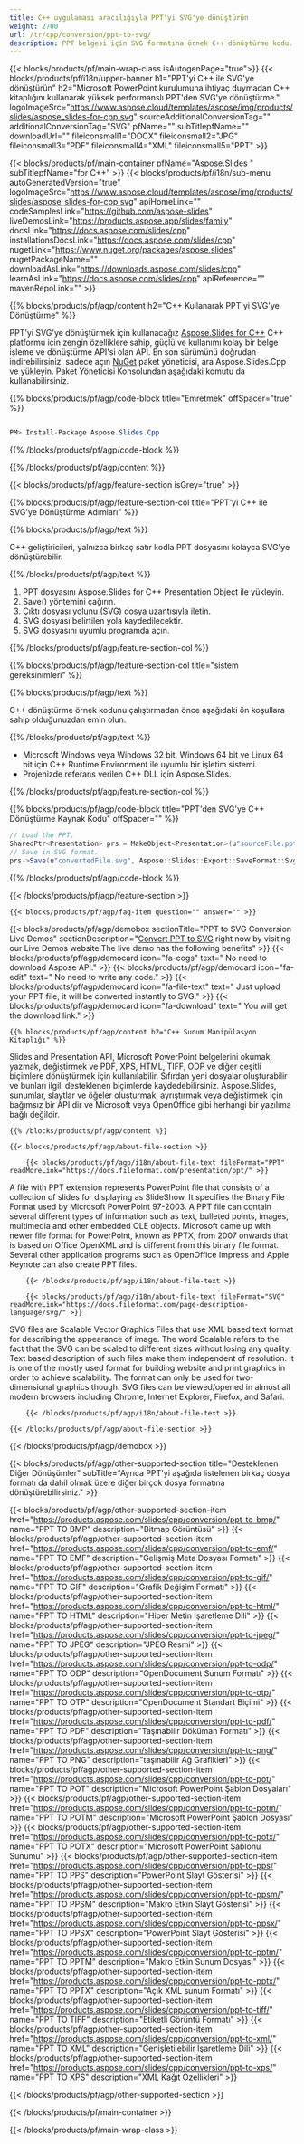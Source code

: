 ```yaml
---
title: C++ uygulaması aracılığıyla PPT'yi SVG'ye dönüştürün
weight: 2700
url: /tr/cpp/conversion/ppt-to-svg/ 
description: PPT belgesi için SVG formatına örnek C++ dönüştürme kodu. Herhangi bir C++ Uygulamasında toplu PPT'den SVG'ye dönüştürme için örnek kod kullanın.
---
```


{{< blocks/products/pf/main-wrap-class isAutogenPage="true">}}
{{< blocks/products/pf/i18n/upper-banner h1="PPT'yi C++ ile SVG'ye dönüştürün" h2="Microsoft PowerPoint kurulumuna ihtiyaç duymadan C++ kitaplığını kullanarak yüksek performanslı PPT'den SVG'ye dönüştürme." logoImageSrc="https://www.aspose.cloud/templates/aspose/img/products/slides/aspose_slides-for-cpp.svg" sourceAdditionalConversionTag="" additionalConversionTag="SVG" pfName="" subTitlepfName="" downloadUrl="" fileiconsmall1="DOCX" fileiconsmall2="JPG" fileiconsmall3="PDF" fileiconsmall4="XML" fileiconsmall5="PPT" >}}

{{< blocks/products/pf/main-container pfName="Aspose.Slides " subTitlepfName="for C++" >}}
{{< blocks/products/pf/i18n/sub-menu autoGeneratedVersion="true" logoImageSrc="https://www.aspose.cloud/templates/aspose/img/products/slides/aspose_slides-for-cpp.svg" apiHomeLink="" codeSamplesLink="https://github.com/aspose-slides" liveDemosLink="https://products.aspose.app/slides/family" docsLink="https://docs.aspose.com/slides/cpp" installationsDocsLink="https://docs.aspose.com/slides/cpp" nugetLink="https://www.nuget.org/packages/aspose.slides" nugetPackageName="" downloadAsLink="https://downloads.aspose.com/slides/cpp" learnAsLink="https://docs.aspose.com/slides/cpp" apiReference="" mavenRepoLink="" >}}

{{% blocks/products/pf/agp/content h2="C++ Kullanarak PPT'yi SVG'ye Dönüştürme" %}}

 PPT'yi SVG'ye dönüştürmek için kullanacağız
 [Aspose.Slides for C++](https://products.aspose.com/slides/cpp)
 C++ platformu için zengin özelliklere sahip, güçlü ve kullanımı kolay bir belge işleme ve dönüştürme API'si olan API. En son sürümünü doğrudan indirebilirsiniz, sadece açın
 [NuGet](https://www.nuget.org/packages/aspose.slides)
 paket yöneticisi, ara
 Aspose.Slides.Cpp
 ve yükleyin. Paket Yöneticisi Konsolundan aşağıdaki komutu da kullanabilirsiniz.

{{% blocks/products/pf/agp/code-block title="Emretmek" offSpacer="true" %}}

```cs

PM> Install-Package Aspose.Slides.Cpp

```

{{% /blocks/products/pf/agp/code-block %}}

{{% /blocks/products/pf/agp/content %}}

{{< blocks/products/pf/agp/feature-section isGrey="true" >}}

{{% blocks/products/pf/agp/feature-section-col title="PPT'yi C++ ile SVG'ye Dönüştürme Adımları" %}}

{{% blocks/products/pf/agp/text %}}

 C++ geliştiricileri, yalnızca birkaç satır kodla PPT dosyasını kolayca SVG'ye dönüştürebilir.

{{% /blocks/products/pf/agp/text %}}

1. PPT dosyasını Aspose.Slides for C++ Presentation Object ile yükleyin.
1. Save() yöntemini çağırın.
1. Çıktı dosyası yolunu (SVG) dosya uzantısıyla iletin.
1. SVG dosyası belirtilen yola kaydedilecektir.
1. SVG dosyasını uyumlu programda açın.

{{% /blocks/products/pf/agp/feature-section-col %}}

{{% blocks/products/pf/agp/feature-section-col title="sistem gereksinimleri" %}}

{{% blocks/products/pf/agp/text %}}

 C++ dönüştürme örnek kodunu çalıştırmadan önce aşağıdaki ön koşullara sahip olduğunuzdan emin olun.

{{% /blocks/products/pf/agp/text %}}

- Microsoft Windows veya Windows 32 bit, Windows 64 bit ve Linux 64 bit için C++ Runtime Environment ile uyumlu bir işletim sistemi.
- Projenizde referans verilen C++ DLL için Aspose.Slides.

{{% /blocks/products/pf/agp/feature-section-col %}}

{{% blocks/products/pf/agp/code-block title="PPT'den SVG'ye C++ Dönüştürme Kaynak Kodu" offSpacer="" %}}

```cs
// Load the PPT.
SharedPtr<Presentation> prs = MakeObject<Presentation>(u"sourceFile.ppt");
// Save in SVG format.
prs->Save(u"convertedFile.svg", Aspose::Slides::Export::SaveFormat::Svg);

```

{{% /blocks/products/pf/agp/code-block %}}

{{< /blocks/products/pf/agp/feature-section >}}

    {{< blocks/products/pf/agp/faq-item question="" answer="" >}}
 

<!-- aboutfile Starts -->

{{< blocks/products/pf/agp/demobox sectionTitle="PPT to SVG Conversion Live Demos" sectionDescription="[Convert PPT to SVG](https://products.aspose.app/slides/conversion/ppt-to-svg) right now by visiting our Live Demos website.The live demo has the following benefits" >}}
        {{< blocks/products/pf/agp/democard icon="fa-cogs" text=" No need to download Aspose API." >}}
        {{< blocks/products/pf/agp/democard icon="fa-edit" text=" No need to write any code." >}}
        {{< blocks/products/pf/agp/democard icon="fa-file-text" text=" Just upload your PPT file, it will be converted instantly to SVG." >}}
        {{< blocks/products/pf/agp/democard icon="fa-download" text=" You will get the download link." >}}

    {{% blocks/products/pf/agp/content h2="C++ Sunum Manipülasyon Kitaplığı" %}}

 Slides and Presentation API, Microsoft PowerPoint belgelerini okumak, yazmak, değiştirmek ve PDF, XPS, HTML, TIFF, ODP ve diğer çeşitli biçimlere dönüştürmek için kullanılabilir. Sıfırdan yeni dosyalar oluşturabilir ve bunları ilgili desteklenen biçimlerde kaydedebilirsiniz. Aspose.Slides, sunumlar, slaytlar ve öğeler oluşturmak, ayrıştırmak veya değiştirmek için bağımsız bir API'dir ve Microsoft veya OpenOffice gibi herhangi bir yazılıma bağlı değildir.  



    {{% /blocks/products/pf/agp/content %}}

    {{< blocks/products/pf/agp/about-file-section >}}

        {{< blocks/products/pf/agp/i18n/about-file-text fileFormat="PPT" readMoreLink="https://docs.fileformat.com/presentation/ppt/" >}}

A file with PPT extension represents PowerPoint file that consists of a collection of slides for displaying as SlideShow. It specifies the Binary File Format used by Microsoft PowerPoint 97-2003. A PPT file can contain several different types of information such as text, bulleted points, images, multimedia and other embedded OLE objects. Microsoft came up with newer file format for PowerPoint, known as PPTX, from 2007 onwards that is based on Office OpenXML and is different from this binary file format. Several other application programs such as OpenOffice Impress and Apple Keynote can also create PPT files.


        {{< /blocks/products/pf/agp/i18n/about-file-text >}}

        {{< blocks/products/pf/agp/i18n/about-file-text fileFormat="SVG" readMoreLink="https://docs.fileformat.com/page-description-language/svg/" >}}

SVG files are Scalable Vector Graphics Files that use XML based text format for describing the appearance of image. The word Scalable refers to the fact that the SVG can be scaled to different sizes without losing any quality. Text based description of such files make them independent of resolution. It is one of the mostly used format for building website and print graphics in order to achieve scalability. The format can only be used for two-dimensional graphics though. SVG files can be viewed/opened in almost all modern browsers including Chrome, Internet Explorer, Firefox, and Safari.


        {{< /blocks/products/pf/agp/i18n/about-file-text >}}

    {{< /blocks/products/pf/agp/about-file-section >}}

{{< /blocks/products/pf/agp/demobox >}}

<!-- aboutfile Ends -->

{{< blocks/products/pf/agp/other-supported-section title="Desteklenen Diğer Dönüşümler" subTitle="Ayrıca PPT'yi aşağıda listelenen birkaç dosya formatı da dahil olmak üzere diğer birçok dosya formatına dönüştürebilirsiniz." >}}

{{< blocks/products/pf/agp/other-supported-section-item href="https://products.aspose.com/slides/cpp/conversion/ppt-to-bmp/" name="PPT TO BMP" description="Bitmap Görüntüsü" >}}
{{< blocks/products/pf/agp/other-supported-section-item href="https://products.aspose.com/slides/cpp/conversion/ppt-to-emf/" name="PPT TO EMF" description="Gelişmiş Meta Dosyası Formatı" >}}
{{< blocks/products/pf/agp/other-supported-section-item href="https://products.aspose.com/slides/cpp/conversion/ppt-to-gif/" name="PPT TO GIF" description="Grafik Değişim Formatı" >}}
{{< blocks/products/pf/agp/other-supported-section-item href="https://products.aspose.com/slides/cpp/conversion/ppt-to-html/" name="PPT TO HTML" description="Hiper Metin İşaretleme Dili" >}}
{{< blocks/products/pf/agp/other-supported-section-item href="https://products.aspose.com/slides/cpp/conversion/ppt-to-jpeg/" name="PPT TO JPEG" description="JPEG Resmi" >}}
{{< blocks/products/pf/agp/other-supported-section-item href="https://products.aspose.com/slides/cpp/conversion/ppt-to-odp/" name="PPT TO ODP" description="OpenDocument Sunum Formatı" >}}
{{< blocks/products/pf/agp/other-supported-section-item href="https://products.aspose.com/slides/cpp/conversion/ppt-to-otp/" name="PPT TO OTP" description="OpenDocument Standart Biçimi" >}}
{{< blocks/products/pf/agp/other-supported-section-item href="https://products.aspose.com/slides/cpp/conversion/ppt-to-pdf/" name="PPT TO PDF" description="Taşınabilir Döküman Formatı" >}}
{{< blocks/products/pf/agp/other-supported-section-item href="https://products.aspose.com/slides/cpp/conversion/ppt-to-png/" name="PPT TO PNG" description="taşınabilir Ağ Grafikleri" >}}
{{< blocks/products/pf/agp/other-supported-section-item href="https://products.aspose.com/slides/cpp/conversion/ppt-to-pot/" name="PPT TO POT" description="Microsoft PowerPoint Şablon Dosyaları" >}}
{{< blocks/products/pf/agp/other-supported-section-item href="https://products.aspose.com/slides/cpp/conversion/ppt-to-potm/" name="PPT TO POTM" description="Microsoft PowerPoint Şablon Dosyası" >}}
{{< blocks/products/pf/agp/other-supported-section-item href="https://products.aspose.com/slides/cpp/conversion/ppt-to-potx/" name="PPT TO POTX" description="Microsoft PowerPoint Şablonu Sunumu" >}}
{{< blocks/products/pf/agp/other-supported-section-item href="https://products.aspose.com/slides/cpp/conversion/ppt-to-pps/" name="PPT TO PPS" description="PowerPoint Slayt Gösterisi" >}}
{{< blocks/products/pf/agp/other-supported-section-item href="https://products.aspose.com/slides/cpp/conversion/ppt-to-ppsm/" name="PPT TO PPSM" description="Makro Etkin Slayt Gösterisi" >}}
{{< blocks/products/pf/agp/other-supported-section-item href="https://products.aspose.com/slides/cpp/conversion/ppt-to-ppsx/" name="PPT TO PPSX" description="PowerPoint Slayt Gösterisi" >}}
{{< blocks/products/pf/agp/other-supported-section-item href="https://products.aspose.com/slides/cpp/conversion/ppt-to-pptm/" name="PPT TO PPTM" description="Makro Etkin Sunum Dosyası" >}}
{{< blocks/products/pf/agp/other-supported-section-item href="https://products.aspose.com/slides/cpp/conversion/ppt-to-pptx/" name="PPT TO PPTX" description="Açık XML sunum Formatı" >}}
{{< blocks/products/pf/agp/other-supported-section-item href="https://products.aspose.com/slides/cpp/conversion/ppt-to-tiff/" name="PPT TO TIFF" description="Etiketli Görüntü Formatı" >}}
{{< blocks/products/pf/agp/other-supported-section-item href="https://products.aspose.com/slides/cpp/conversion/ppt-to-xml/" name="PPT TO XML" description="Genişletilebilir İşaretleme Dili" >}}
{{< blocks/products/pf/agp/other-supported-section-item href="https://products.aspose.com/slides/cpp/conversion/ppt-to-xps/" name="PPT TO XPS" description="XML Kağıt Özellikleri" >}}

{{< /blocks/products/pf/agp/other-supported-section >}}

{{< /blocks/products/pf/main-container >}}
    
{{< /blocks/products/pf/main-wrap-class >}}